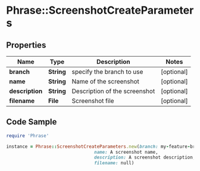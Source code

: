 # Phrase::ScreenshotCreateParameters

## Properties

Name | Type | Description | Notes
------------ | ------------- | ------------- | -------------
**branch** | **String** | specify the branch to use | [optional] 
**name** | **String** | Name of the screenshot | [optional] 
**description** | **String** | Description of the screenshot | [optional] 
**filename** | **File** | Screenshot file | [optional] 

## Code Sample

```ruby
require 'Phrase'

instance = Phrase::ScreenshotCreateParameters.new(branch: my-feature-branch,
                                 name: A screenshot name,
                                 description: A screenshot description,
                                 filename: null)
```


